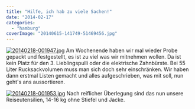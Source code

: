 ```yaml
---
title: "Hilfe, ich hab zu viele Sachen!"
date: "2014-02-17"
categories: 
  - "hamburg"
coverImage: "20140615-141749-51469456.jpg"
---
```


[![20140218-001947.jpg](images/20140218-001947.jpg)](https://hafenstrand.wordpress.com/wp-content/uploads/2014/02/20140218-001947.jpg) Am Wochenende haben wir mal wieder Probe gepackt und festgestellt, es ist zu viel was wir mitnehmen wollen. Da ist kein Platz für den 3. Lieblingspulli oder die elektrische Zahnbürste. Bei 55 Liter Rucksackvolumen muss man sich doch sehr einschränken. Wir haben dann erstmal Listen gemacht und alles aufgeschrieben, was mit soll, nun geht's ans aussortieren.

[![20140218-001953.jpg](images/20140218-001953.jpg)](https://hafenstrand.wordpress.com/wp-content/uploads/2014/02/20140218-001953.jpg) Nach reiflicher Überlegung sind das nun unsere Reiseutensilien, 14-16 kg ohne Stiefel und Jacke.
